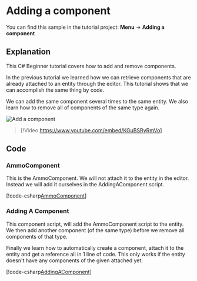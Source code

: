 # Adding a component
You can find this sample in the tutorial project: **Menu** → **Adding a component**

## Explanation
This C# Beginner tutorial covers how to add and remove components.

In the previous tutorial we learned how we can retrieve components that are already attached to an entity through the editor. This tutorial shows that we can accomplish the same thing by code.

We can add the same component several times to the same entity. We also learn how to remove all of components of the same type again.

![Add a component](media/adding-a-component.webp)


> [!Video https://www.youtube.com/embed/KGuBSRyRmVo]

## Code
### AmmoComponent
This is the AmmoComponent. We will not attach it to the entity in the editor. Instead we will add it ourselves in the AddingAComponent script.

[!code-csharp[AmmoComponent](../../../../stride/samples/Tutorials/CSharpBeginner/CSharpBeginner/CSharpBeginner.Game/Code/AmmoComponent.cs)]

### Adding A Component
This component script, will add the AmmoComponent script to the entity. We then add another component (of the same type) before we remove all components of that type.

Finally we learn how to automatically create a component, attach it to the entity and get a reference all in 1 line of code. This only works if the entity doesn't have any components of the given attached yet.

[!code-csharp[AddingAComponent](../../../../stride/samples/Tutorials/CSharpBeginner/CSharpBeginner/CSharpBeginner.Game/Code/AddingAComponentDemo.cs)]
